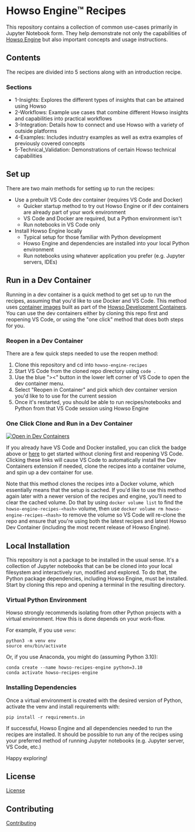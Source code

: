 # Howso Engine&trade; Recipes

This repository contains a collection of common use-cases primarily in Jupyter
Notebook form. They help demonstrate not only the capabilities of
[Howso Engine](https://github.com/howsoai/howso-engine) but also 
important concepts and usage instructions.

## Contents

The recipes are divided into 5 sections along with an introduction recipe.

### Sections
- 1-Insights: Explores the different types of insights that can be attained using Howso
- 2-Workflows: Example use cases that combine different Howso insights and capabilities into practical workflows
- 3-Integration: Details how to connect and use Howso with a variety of outside platforms
- 4-Examples: Includes industry examples as well as extra examples of previously covered concepts
- 5-Technical_Validation: Demonstrations of certain Howso technical capabilities

## Set up

There are two main methods for setting up to run the recipes:
- Use a prebuilt VS Code dev container (requires VS Code and Docker)
  - Quicker startup method to try out Howso Engine or if dev containers are already part of your work environment
  - VS Code and Docker are required, but a Python environment isn't 
  - Run notebooks in VS Code only
- Install Howso Engine locally
  - Typical setup for those familiar with Python development
  - Howso Engine and dependencies are installed into your local Python environment
  - Run notebooks using whatever application you prefer (e.g. Jupyter servers, IDEs)

## Run in a Dev Container
Running in a dev container is a quick method to get set up to run the recipes,
assuming that you'd like to use Docker and VS Code. This method uses 
[container images](https://github.com/howsoai/howso-devcontainers/pkgs/container/howso)
built as part of the [Howso Development Containers](https://github.com/howsoai/howso-devcontainers).
You can use the dev containers
either by cloning this repo first and reopening VS Code, or using the "one click"
method that does both steps for you.

### Reopen in a Dev Container
There are a few quick steps needed to use the reopen method:
1. Clone this repository and cd into `howso-engine-recipes`
1. Start VS Code from the cloned repo directory using `code .`
1. Use the blue "><" button in the lower left corner of VS Code to open the dev container menu.
1. Select "Reopen in Container" and pick which dev container version you'd like to to use for the current session
1. Once it's restarted, you should be able to run recipes/notebooks and Python from that VS Code session using Howso Engine

### One Click Clone and Run in a Dev Container
[![Open in Dev Containers](https://img.shields.io/static/v1?label=Dev%20Containers&message=Open&color=blue&logo=visualstudiocode)](https://vscode.dev/redirect?url=vscode://ms-vscode-remote.remote-containers/cloneInVolume?url=https://github.com/howsoai/howso-engine-recipes)

If you already have VS Code and Docker installed, you can click the badge above
or [here](https://vscode.dev/redirect?url=vscode://ms-vscode-remote.remote-containers/cloneInVolume?url=https://github.com/howsoai/howso-engine-recipes) 
to get started without cloning first and reopening VS Code. Clicking these links
will cause VS Code to automatically install the Dev Containers extension if
needed, clone the recipes into a container volume, and spin up a dev container
for use.

Note that this method clones the recipes into a Docker volume, which essentially
means that the setup is cached. If you'd like to use this method again later with
a newer version of the recipes and engine, you'll need to clear the cached volume.
Do that by using `docker volume list` to find the
`howso-engine-recipes-<hash>` volume, then use 
`docker volume rm howso-engine-recipes-<hash>` to remove the volume so VS Code
 will re-clone the repo and ensure that you're using both the latest recipes and
 latest Howso Dev Container (including the most recent release of Howso
 Engine).

## Local Installation

This repository is not a package to be installed in the usual sense. It's a
collection of Jupyter notebooks that can be be cloned into your local filesystem
and interactively run, modified and explored. To do that, the Python package
dependencies, including Howso Engine, must be installed. Start by cloning this
repo and opening a terminal in the resulting directory.

### Virtual Python Environment

Howso strongly recommends isolating from other Python projects with a
virtual environment. How this is done depends on your work-flow.

For example, if you use `venv`:

    python3 -m venv env
    source env/bin/activate

Or, if you use Anaconda, you might do (assuming Python 3.10):

    conda create --name howso-recipes-engine python=3.10
    conda activate howso-recipes-engine


### Installing Dependencies

Once a virtual environment is created with the desired version of Python,
activate the venv and install requirements with:

    pip install -r requirements.in

If successful, Howso Engine and all dependencies needed to run the recipes are
installed. It should be possible to run any of the recipes using your preferred
method of running Jupyter notebooks (e.g. Jupyter server, VS Code, etc.)

Happy exploring!

## License

[License](LICENSE.txt)

## Contributing

[Contributing](CONTRIBUTING.md)